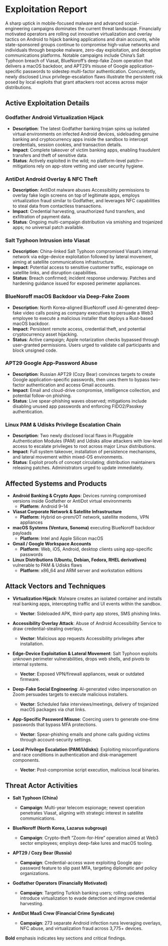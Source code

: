 # Exploitation Report

A sharp uptick in mobile-focused malware and advanced social–engineering campaigns dominates the current threat landscape. Financially motivated operators are rolling out innovative virtualization and overlay tactics on Android to hijack banking applications and drain accounts, while state-sponsored groups continue to compromise high-value networks and individuals through bespoke malware, zero-day exploitation, and deceptive communications platforms. Notable campaigns include China’s Salt Typhoon breach of Viasat, BlueNoroff’s deep-fake Zoom operation that delivers a macOS backdoor, and APT29’s misuse of Google application-specific passwords to sidestep multi-factor authentication. Concurrently, newly disclosed Linux privilege-escalation flaws illustrate the persistent risk posed by local exploits that grant attackers root access across major distributions.

## Active Exploitation Details

### Godfather Android Virtualization Hijack  
- **Description**: The latest Godfather banking trojan spins up isolated virtual environments on infected Android devices, sideloading genuine banking and cryptocurrency apps inside the sandbox to intercept credentials, session cookies, and transaction details.  
- **Impact**: Complete takeover of victim banking apps, enabling fraudulent transfers and theft of sensitive data.  
- **Status**: Actively exploited in the wild; no platform-level patch—mitigations rely on app-store vetting and user security hygiene.

### AntiDot Android Overlay & NFC Theft  
- **Description**: AntiDot malware abuses Accessibility permissions to overlay fake login screens on top of legitimate apps, employs virtualization fraud similar to Godfather, and leverages NFC capabilities to steal data from contactless transactions.  
- **Impact**: Credential harvesting, unauthorized fund transfers, and exfiltration of payment data.  
- **Status**: Ongoing multi-campaign distribution via smishing and trojanized apps; no universal patch available.

### Salt Typhoon Intrusion into Viasat  
- **Description**: China-linked Salt Typhoon compromised Viasat’s internal network via edge-device exploitation followed by lateral movement, aiming at satellite communications infrastructure.  
- **Impact**: Potential access to sensitive customer traffic, espionage on satellite links, and disruption capabilities.  
- **Status**: Breach confirmed; incident response underway. Patches and hardening guidance issued for exposed perimeter appliances.

### BlueNoroff macOS Backdoor via Deep-Fake Zoom  
- **Description**: North Korea–aligned BlueNoroff used AI-generated deep-fake video calls posing as company executives to persuade a Web3 employee to execute a malicious installer that deploys a Rust-based macOS backdoor.  
- **Impact**: Persistent remote access, credential theft, and potential cryptocurrency asset hijacking.  
- **Status**: Active campaign; Apple notarization checks bypassed through user-granted permissions. Users urged to validate call participants and block unsigned code.

### APT29 Google App-Password Abuse  
- **Description**: Russian APT29 (Cozy Bear) convinces targets to create Google application-specific passwords, then uses them to bypass two-factor authentication and access Gmail accounts.  
- **Impact**: Email and cloud-drive compromise, intelligence collection, and potential follow-on phishing.  
- **Status**: Live spear-phishing waves observed; mitigations include disabling unused app passwords and enforcing FIDO2/Passkey authentication.

### Linux PAM & Udisks Privilege Escalation Chain  
- **Description**: Two newly disclosed local flaws in Pluggable Authentication Modules (PAM) and Udisks allow attackers with low-level access to escalate privileges to root across major Linux distributions.  
- **Impact**: Full system takeover, installation of persistence mechanisms, and lateral movement within mixed-OS environments.  
- **Status**: Exploit proofs of concept circulating; distribution maintainers releasing patches. Administrators urged to update immediately.

## Affected Systems and Products

- **Android Banking & Crypto Apps**: Devices running compromised versions inside Godfather or AntiDot virtual environments  
  - **Platform**: Android 9–14  
- **Viasat Corporate Network & Satellite Infrastructure**  
  - **Platform**: Hybrid on-prem/OT network, satellite modems, VPN appliances  
- **macOS Systems (Ventura, Sonoma)** executing BlueNoroff backdoor payloads  
  - **Platform**: Intel and Apple Silicon macOS  
- **Gmail / Google Workspace Accounts**  
  - **Platform**: Web, iOS, Android, desktop clients using app-specific passwords  
- **Linux Distributions (Ubuntu, Debian, Fedora, RHEL derivatives)** vulnerable to PAM & Udisks flaws  
  - **Platform**: x86_64 and ARM server and workstation editions

## Attack Vectors and Techniques

- **Virtualization Hijack**: Malware creates an isolated container and installs real banking apps, intercepting traffic and UI events within the sandbox.  
  - **Vector**: Sideloaded APK, third-party app stores, SMS phishing links.

- **Accessibility Overlay Attack**: Abuse of Android Accessibility Service to draw credential-stealing overlays.  
  - **Vector**: Malicious app requests Accessibility privileges after installation.

- **Edge-Device Exploitation & Lateral Movement**: Salt Typhoon exploits unknown perimeter vulnerabilities, drops web shells, and pivots to internal systems.  
  - **Vector**: Exposed VPN/firewall appliances, weak or outdated firmware.

- **Deep-Fake Social Engineering**: AI-generated video impersonation on Zoom persuades targets to execute malicious installers.  
  - **Vector**: Scheduled fake interviews/meetings, delivery of trojanized macOS packages via chat links.

- **App-Specific Password Misuse**: Coercing users to generate one-time passwords that bypass MFA protections.  
  - **Vector**: Spear-phishing emails and phone calls guiding victims through account-security settings.

- **Local Privilege Escalation (PAM/Udisks)**: Exploiting misconfigurations and race conditions in authentication and disk-management components.  
  - **Vector**: Post-compromise script execution, malicious local binaries.

## Threat Actor Activities

- **Salt Typhoon (China)**  
  - **Campaign**: Multi-year telecom espionage; newest operation penetrates Viasat, aligning with strategic interest in satellite communications.

- **BlueNoroff (North Korea, Lazarus subgroup)**  
  - **Campaign**: Crypto-theft “Zoom-for-Hire” operation aimed at Web3 sector employees; employs deep-fake lures and macOS tooling.

- **APT29 / Cozy Bear (Russia)**  
  - **Campaign**: Credential-access wave exploiting Google app-password feature to slip past MFA, targeting diplomatic and policy organizations.

- **Godfather Operators (Financially Motivated)**  
  - **Campaign**: Targeting Turkish banking users; rolling updates introduce virtualization to evade detection and improve credential harvesting.

- **AntiDot MaaS Crew (Financial Crime Syndicate)**  
  - **Campaign**: 273 separate Android infection runs leveraging overlays, NFC abuse, and virtualization fraud across 3,775+ devices.

**Bold** emphasis indicates key sections and critical findings.